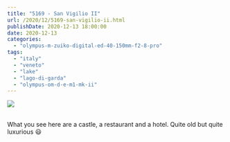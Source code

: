 ```yaml
---
title: "5169 - San Vigilio II"
url: /2020/12/5169-san-vigilio-ii.html
publishDate: 2020-12-13 18:00:00
date: 2020-12-13
categories: 
  - "olympus-m-zuiko-digital-ed-40-150mm-f2-8-pro"
tags: 
  - "italy"
  - "veneto"
  - "lake"
  - "lago-di-garda"
  - "olympus-om-d-e-m1-mk-ii"
---
```

<div class="container">
<div class="center"><a target="_blank" href="https://d25zfm9zpd7gm5.cloudfront.net/1200x1200/2018/20180912_092543_lr.jpg"><img class="webfeedsFeaturedVisual" src="https://d25zfm9zpd7gm5.cloudfront.net/0600x0600/2018/20180912_092543_lr.jpg" /></a></div>
</div>
<br />

What you see here are a castle, a restaurant and a hotel. Quite old
but quite luxurious :smiley: